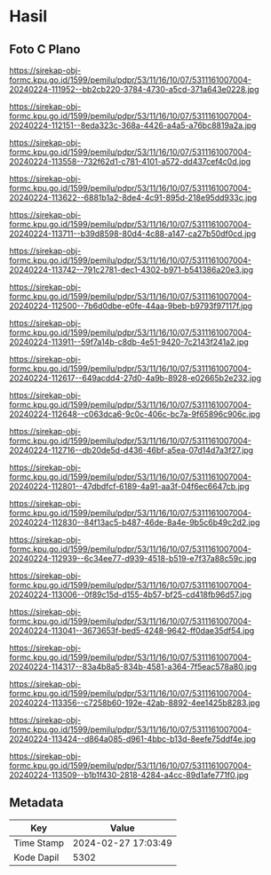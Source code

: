 # Hasil

## Foto C Plano

https://sirekap-obj-formc.kpu.go.id/1599/pemilu/pdpr/53/11/16/10/07/5311161007004-20240224-111952--bb2cb220-3784-4730-a5cd-371a643e0228.jpg

https://sirekap-obj-formc.kpu.go.id/1599/pemilu/pdpr/53/11/16/10/07/5311161007004-20240224-112151--8eda323c-368a-4426-a4a5-a76bc8819a2a.jpg

https://sirekap-obj-formc.kpu.go.id/1599/pemilu/pdpr/53/11/16/10/07/5311161007004-20240224-113558--732f62d1-c781-4101-a572-dd437cef4c0d.jpg

https://sirekap-obj-formc.kpu.go.id/1599/pemilu/pdpr/53/11/16/10/07/5311161007004-20240224-113622--6881b1a2-8de4-4c91-895d-218e95dd933c.jpg

https://sirekap-obj-formc.kpu.go.id/1599/pemilu/pdpr/53/11/16/10/07/5311161007004-20240224-113711--b39d8598-80d4-4c88-a147-ca27b50df0cd.jpg

https://sirekap-obj-formc.kpu.go.id/1599/pemilu/pdpr/53/11/16/10/07/5311161007004-20240224-113742--791c2781-dec1-4302-b971-b541386a20e3.jpg

https://sirekap-obj-formc.kpu.go.id/1599/pemilu/pdpr/53/11/16/10/07/5311161007004-20240224-112500--7b6d0dbe-e0fe-44aa-9beb-b9793f97117f.jpg

https://sirekap-obj-formc.kpu.go.id/1599/pemilu/pdpr/53/11/16/10/07/5311161007004-20240224-113911--59f7a14b-c8db-4e51-9420-7c2143f241a2.jpg

https://sirekap-obj-formc.kpu.go.id/1599/pemilu/pdpr/53/11/16/10/07/5311161007004-20240224-112617--649acdd4-27d0-4a9b-8928-e02665b2e232.jpg

https://sirekap-obj-formc.kpu.go.id/1599/pemilu/pdpr/53/11/16/10/07/5311161007004-20240224-112648--c063dca6-9c0c-406c-bc7a-9f65896c906c.jpg

https://sirekap-obj-formc.kpu.go.id/1599/pemilu/pdpr/53/11/16/10/07/5311161007004-20240224-112716--db20de5d-d436-46bf-a5ea-07d14d7a3f27.jpg

https://sirekap-obj-formc.kpu.go.id/1599/pemilu/pdpr/53/11/16/10/07/5311161007004-20240224-112801--47dbdfcf-6189-4a91-aa3f-04f6ec6647cb.jpg

https://sirekap-obj-formc.kpu.go.id/1599/pemilu/pdpr/53/11/16/10/07/5311161007004-20240224-112830--84f13ac5-b487-46de-8a4e-9b5c6b49c2d2.jpg

https://sirekap-obj-formc.kpu.go.id/1599/pemilu/pdpr/53/11/16/10/07/5311161007004-20240224-112939--6c34ee77-d939-4518-b519-e7f37a88c59c.jpg

https://sirekap-obj-formc.kpu.go.id/1599/pemilu/pdpr/53/11/16/10/07/5311161007004-20240224-113006--0f89c15d-d155-4b57-bf25-cd418fb96d57.jpg

https://sirekap-obj-formc.kpu.go.id/1599/pemilu/pdpr/53/11/16/10/07/5311161007004-20240224-113041--3673653f-bed5-4248-9642-ff0dae35df54.jpg

https://sirekap-obj-formc.kpu.go.id/1599/pemilu/pdpr/53/11/16/10/07/5311161007004-20240224-114317--83a4b8a5-834b-4581-a364-7f5eac578a80.jpg

https://sirekap-obj-formc.kpu.go.id/1599/pemilu/pdpr/53/11/16/10/07/5311161007004-20240224-113356--c7258b60-192e-42ab-8892-4ee1425b8283.jpg

https://sirekap-obj-formc.kpu.go.id/1599/pemilu/pdpr/53/11/16/10/07/5311161007004-20240224-113424--d864a085-d961-4bbc-b13d-8eefe75ddf4e.jpg

https://sirekap-obj-formc.kpu.go.id/1599/pemilu/pdpr/53/11/16/10/07/5311161007004-20240224-113509--b1b1f430-2818-4284-a4cc-89d1afe771f0.jpg


## Metadata

| Key        | Value               |
| ---------- | ------------------- |
| Time Stamp | 2024-02-27 17:03:49 |
| Kode Dapil | 5302                |



